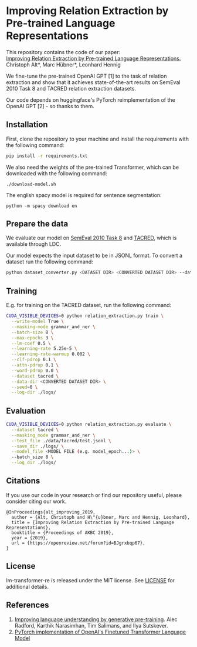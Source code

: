 # Improving Relation Extraction by Pre-trained Language Representations

This repository contains the code of our paper:  
[Improving Relation Extraction by Pre-trained Language Representations.](https://openreview.net/forum?id=BJgrxbqp67) Christoph Alt*, Marc Hübner*, Leonhard Hennig

We fine-tune the pre-trained OpenAI GPT [1] to the task of relation extraction and show that it achieves state-of-the-art results on SemEval 2010 Task 8 and TACRED relation extraction datasets.

Our code depends on huggingface's PyTorch reimplementation of the OpenAI GPT [2] - so thanks to them.

## Installation

First, clone the repository to your machine and install the requirements with the following command:

```bash
pip install -r requirements.txt
```

We also need the weights of the pre-trained Transformer, which can be downloaded with the following command:
```
./download-model.sh
```

The english spacy model is required for sentence segmentation:
```
python -m spacy download en
```

## Prepare the data

We evaluate our model on [SemEval 2010 Task 8](https://drive.google.com/file/d/0B_jQiLugGTAkMDQ5ZjZiMTUtMzQ1Yy00YWNmLWJlZDYtOWY1ZDMwY2U4YjFk) and [TACRED](https://catalog.ldc.upenn.edu/LDC2018T24), which is available through LDC.

Our model expects the input dataset to be in JSONL format. To convert a dataset run the following command:
```bash
python dataset_converter.py <DATASET DIR> <CONVERTED DATASET DIR> --dataset=<DATASET NAME>
```

## Training
E.g. for training on the TACRED dataset, run the following command:

```bash
CUDA_VISIBLE_DEVICES=0 python relation_extraction.py train \
  --write-model True \
  --masking-mode grammar_and_ner \
  --batch-size 8 \
  --max-epochs 3 \
  --lm-coef 0.5 \
  --learning-rate 5.25e-5 \
  --learning-rate-warmup 0.002 \
  --clf-pdrop 0.1 \
  --attn-pdrop 0.1 \
  --word-pdrop 0.0 \
  --dataset tacred \
  --data-dir <CONVERTED DATASET DIR> \
  --seed=0 \
  --log-dir ./logs/
```

## Evaluation
```bash
CUDA_VISIBLE_DEVICES=0 python relation_extraction.py evaluate \
  --dataset tacred \
  --masking_mode grammar_and_ner \
  --test_file ./data/tacred/test.jsonl \
  --save_dir ./logs/ \
  --model_file <MODEL FILE (e.g. model_epoch...)> \
  --batch_size 8 \
  --log_dir ./logs/
```

## Citations
If you use our code in your research or find our repository useful, please consider citing our work.

```
@InProceedings{alt_improving_2019,
  author = {Alt, Christoph and H\"{u}bner, Marc and Hennig, Leonhard},
  title = {Improving Relation Extraction by Pre-trained Language Representations},
  booktitle = {Proceedings of AKBC 2019},
  year = {2019},
  url = {https://openreview.net/forum?id=BJgrxbqp67},
}
```

## License
lm-transformer-re is released under the MIT license. See [LICENSE](LICENSE) for additional details.

## References
1. [Improving language understanding by generative pre-training](https://s3-us-west-2.amazonaws.com/openai-assets/research-covers/language-unsupervised/language_understanding_paper.pdf). Alec Radford, Karthik Narasimhan, Tim Salimans, and Ilya Sutskever.
2. [PyTorch implementation of OpenAI's Finetuned Transformer Language Model](https://github.com/huggingface/pytorch-openai-transformer-lm)
